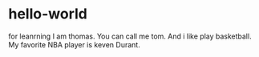 # hello-world
for leanrning
I am  thomas. You can call me tom.
And i like play basketball. My favorite NBA player is keven Durant.
